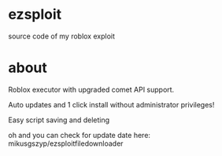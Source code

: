 # ezsploit
source code of my roblox exploit 

# about
Roblox executor with upgraded comet API support.

Auto updates and 1 click install without administrator privileges!

Easy script saving and deleting






oh and you can check for update date here: mikusgszyp/ezsploitfiledownloader
